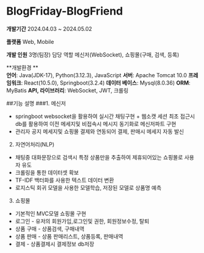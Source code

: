 # BlogFriday-BlogFriend

**개발기간**
2024.04.03 ~ 2024.05.02

**플랫폼**
Web, Mobile

**개발 인원**
3명(팀장)
담당 역할 메신저(WebSocket), 쇼핑몰(구매, 검색, 등록)

**개발환경 	**	
**언어**:			Java(JDK-17), Python(3.12.3), JavaScript
**서버**: 			Apache Tomcat 10.0
**프레임워크**:		React(10.5.0), Springboot(3.2.4)
**데이터 베이스**:		Mysql(8.0.36)
**ORM**:			MyBatis
**API, 라이브러리**:		WebSocket, JWT, 크롤링


##기능 설명
###1. 메신저 
 - springboot websocket을 활용하여 실시간 채팅구현 + 웹소캣 세션 최초 접근시 db를 활용하여 이전 메세지및 비접속시 메시지 동기화로 메신저파트 구현
 - 관리자 공지 메세지및 쇼핑몰 결제와 연동되어 결제, 판매시 메세지 자동 발신 

2. 자연어처리(NLP) 
 - 채팅중 대화문장으로 검색시 특정 상품만을 추출하여 제휴되어있는 쇼핑몰로 사용자 유도
 - 크롤링을 통한 데이터셋 확보
 - TF-IDF 백터화를 사용한 텍스트 데이터 변환
 - 로지스틱 회귀 모델을 사용한 모델학습, 저장된 모델로 상품명 예측

3. 쇼핑몰 
 - 기본적인 MVC모델 쇼핑몰 구현
 - 로그인 - 유저의 회원가입,로그인및 권한, 회원정보수정, 탈퇴
 - 상품 구매 - 상품검색, 구매내역
 - 상품 판매 - 상품 판매리스트, 상품등록, 판매내역
 - 결제 - 상품결제시 결제정보 db저장

